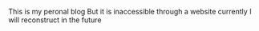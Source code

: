 This is my peronal blog
But it is inaccessible through a website currently
I will reconstruct in the future
